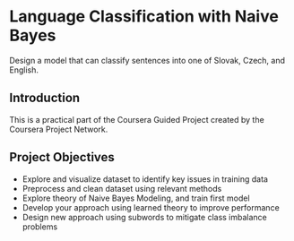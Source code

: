 # Language Classification with Naive Bayes
Design a model that can classify sentences into one of Slovak, Czech, and English.

## Introduction
This is a practical part of the Coursera Guided Project created by the Coursera Project Network.

## Project Objectives
- Explore and visualize dataset to identify key issues in training data
- Preprocess and clean dataset using relevant methods
- Explore theory of Naive Bayes Modeling, and train first model
- Develop your approach using learned theory to improve performance
- Design new approach using subwords to mitigate class imbalance problems
